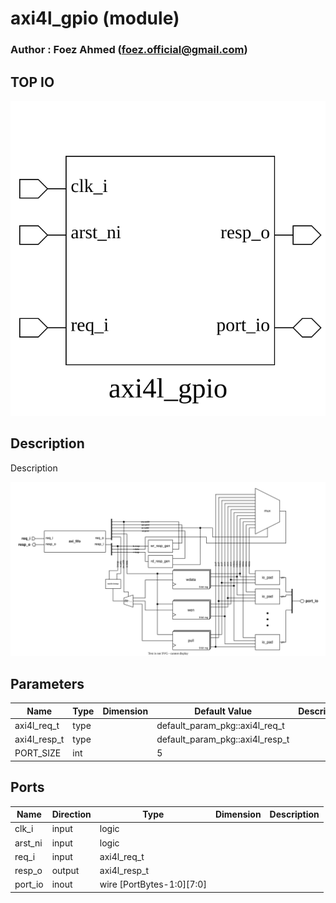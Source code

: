 # axi4l_gpio (module)

### Author : Foez Ahmed (foez.official@gmail.com)

## TOP IO
<img src="./axi4l_gpio_top.svg">

## Description
 Description

<img src="./axi4l_gpio_des.svg">

## Parameters
|Name|Type|Dimension|Default Value|Description|
|-|-|-|-|-|
|axi4l_req_t|type||default_param_pkg::axi4l_req_t||
|axi4l_resp_t|type||default_param_pkg::axi4l_resp_t||
|PORT_SIZE|int||5||

## Ports
|Name|Direction|Type|Dimension|Description|
|-|-|-|-|-|
|clk_i|input|logic|||
|arst_ni|input|logic|||
|req_i|input|axi4l_req_t|||
|resp_o|output|axi4l_resp_t|||
|port_io|inout|wire [PortBytes-1:0][7:0]|||
